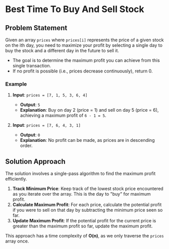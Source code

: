 # Best Time To Buy And Sell Stock

## Problem Statement
Given an array `prices` where `prices[i]` represents the price of a given stock on the ith day, you need to maximize your profit by selecting a single day to buy the stock and a different day in the future to sell it. 

- The goal is to determine the maximum profit you can achieve from this single transaction.
- If no profit is possible (i.e., prices decrease continuously), return 0.

### Example
1. **Input**: `prices = [7, 1, 5, 3, 6, 4]`
   - **Output**: `5`
   - **Explanation**: Buy on day 2 (price = 1) and sell on day 5 (price = 6), achieving a maximum profit of `6 - 1 = 5`.

2. **Input**: `prices = [7, 6, 4, 3, 1]`
   - **Output**: `0`
   - **Explanation**: No profit can be made, as prices are in descending order.

## Solution Approach
The solution involves a single-pass algorithm to find the maximum profit efficiently.

1. **Track Minimum Price**: Keep track of the lowest stock price encountered as you iterate over the array. This is the day to "buy" for maximum profit.
2. **Calculate Maximum Profit**: For each price, calculate the potential profit if you were to sell on that day by subtracting the minimum price seen so far.
3. **Update Maximum Profit**: If the potential profit for the current price is greater than the maximum profit so far, update the maximum profit.

This approach has a time complexity of **O(n)**, as we only traverse the `prices` array once.
